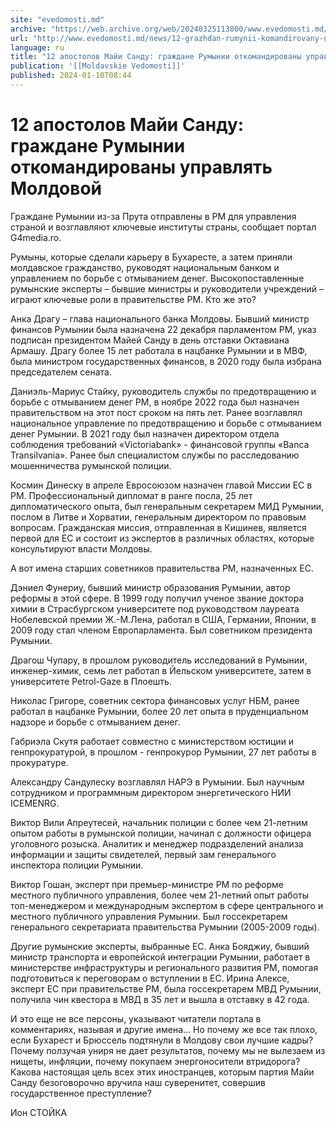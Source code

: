 ```yaml
---
site: "evedomosti.md"
archive: "https://web.archive.org/web/20240325113800/www.evedomosti.md/news/12-grazhdan-rumynii-komandirovany-upravlyat-moldovoj"
url: "http://www.evedomosti.md/news/12-grazhdan-rumynii-komandirovany-upravlyat-moldovoj"
language: ru
title: "12 апостолов Майи Санду: граждане Румынии откомандированы управлять Молдовой"
publication: '[[Moldavskie Vedomosti]]'
published: 2024-01-10T08:44
---
```


# 12 апостолов Майи Санду: граждане Румынии откомандированы управлять Молдовой

Граждане Румынии из-за Прута отправлены в РМ для управления страной и возглавляют ключевые институты страны, сообщает портал G4media.ro.

Румыны, которые сделали карьеру в Бухаресте, а затем приняли молдавское гражданство, руководят национальным банком и управлением по борьбе с отмыванием денег. Высокопоставленные румынские эксперты – бывшие министры и руководители учреждений – играют ключевые роли в правительстве РМ. Кто же это?

Анка Драгу – глава национального банка Молдовы. Бывший министр финансов Румынии была назначена 22 декабря парламентом РМ, указ подписан президентом Майей Санду в день отставки Октавиана Армашу. Драгу более 15 лет работала в нацбанке Румынии и в МВФ, была министром государственных финансов, в 2020 году была избрана председателем сената.

Даниэль-Мариус Стайку, руководитель службы по предотвращению и борьбе с отмыванием денег РМ, в ноябре 2022 года был назначен правительством на этот пост сроком на пять лет. Ранее возглавлял национальное управление по предотвращению и борьбе с отмыванием денег Румынии. В 2021 году был назначен директором отдела соблюдения требований «Victoriabank» - финансовой группы «Banca Transilvania». Ранее был специалистом службы по расследованию мошенничества румынской полиции.

Космин Динеску в апреле Евросоюзом назначен главой Миссии ЕС в РМ. Профессиональный дипломат в ранге посла, 25 лет дипломатического опыта, был генеральным секретарем МИД Румынии, послом в Литве и Хорватии, генеральным директором по правовым вопросам. Гражданская миссия, отправленная в Кишинев, является первой для ЕС и состоит из экспертов в различных областях, которые консультируют власти Молдовы.

А вот имена старших советников правительства РМ, назначенных ЕС.

Дэниел Фунериу, бывший министр образования Румынии, автор реформы в этой сфере. В 1999 году получил ученое звание доктора химии в Страсбургском университете под руководством лауреата Нобелевской премии Ж.-М.Лена, работал в США, Германии, Японии, в 2009 году стал членом Европарламента. Был советником президента Румынии.

Драгош Чупару, в прошлом руководитель исследований в Румынии, инженер-химик, семь лет работал в Йельском университете, затем в университете Petrol-Gaze ​​в Плоешть.

Николас Григоре, советник сектора финансовых услуг НБМ, ранее работал в нацбанке Румынии, более 20 лет опыта в пруденциальном надзоре и борьбе с отмыванием денег.

Габриэла Скутя работает совместно с министерством юстиции и генпрокуратурой, в прошлом - генпрокурор Румынии, 27 лет работы в прокуратуре.

Александру Сандулеску возглавлял НАРЭ в Румынии. Был научным сотрудником и программным директором энергетического НИИ ICEMENRG.

Виктор Вили Апреутесей, начальник полиции с более чем 21-летним опытом работы в румынской полиции, начинал с должности офицера уголовного розыска. Аналитик и менеджер подразделений анализа информации и защиты свидетелей, первый зам генерального инспектора полиции Румынии.

Виктор Гошан, эксперт при премьер-министре РМ по реформе местного публичного управления, более чем 21-летний опыт работы топ-менеджером и международным экспертом в сфере центрального и местного публичного управления Румынии. Был госсекретарем генерального секретариата правительства Румынии (2005-2009 годы).

Другие румынские эксперты, выбранные ЕС. Анка Бояджиу, бывший министр транспорта и европейской интеграции Румынии, работает в министерстве инфраструктуры и регионального развития РМ, помогая подготовиться к переговорам о вступлении в ЕС. Ирина Алексе, эксперт ЕС при правительстве РМ, была госсекретарем МВД Румынии, получила чин квестора в МВД в 35 лет и вышла в отставку в 42 года.

И это еще не все персоны, указывают читатели портала в комментариях, называя и другие имена… Но почему же все так плохо, если Бухарест и Брюссель подтянули в Молдову свои лучшие кадры? Почему ползучая униря не дает результатов, почему мы не вылезаем из нищеты, инфляции, почему покупаем энергоносители втридорога? Какова настоящая цель всех этих иностранцев, которым партия Майи Санду безоговорочно вручила наш суверенитет, совершив государственное преступление?

Ион СТОЙКА